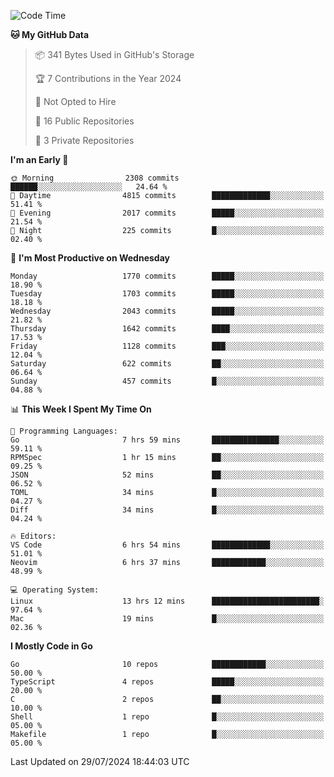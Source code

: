 <!--START_SECTION:waka-->
![Code Time](http://img.shields.io/badge/Code%20Time-808%20hrs%2011%20mins-blue)

**🐱 My GitHub Data** 

> 📦 341 Bytes Used in GitHub's Storage 
 > 
> 🏆 7 Contributions in the Year 2024
 > 
> 🚫 Not Opted to Hire
 > 
> 📜 16 Public Repositories 
 > 
> 🔑 3 Private Repositories 
 > 
**I'm an Early 🐤** 

```text
🌞 Morning                2308 commits        ██████░░░░░░░░░░░░░░░░░░░   24.64 % 
🌆 Daytime                4815 commits        █████████████░░░░░░░░░░░░   51.41 % 
🌃 Evening                2017 commits        █████░░░░░░░░░░░░░░░░░░░░   21.54 % 
🌙 Night                  225 commits         █░░░░░░░░░░░░░░░░░░░░░░░░   02.40 % 
```
📅 **I'm Most Productive on Wednesday** 

```text
Monday                   1770 commits        █████░░░░░░░░░░░░░░░░░░░░   18.90 % 
Tuesday                  1703 commits        █████░░░░░░░░░░░░░░░░░░░░   18.18 % 
Wednesday                2043 commits        █████░░░░░░░░░░░░░░░░░░░░   21.82 % 
Thursday                 1642 commits        ████░░░░░░░░░░░░░░░░░░░░░   17.53 % 
Friday                   1128 commits        ███░░░░░░░░░░░░░░░░░░░░░░   12.04 % 
Saturday                 622 commits         ██░░░░░░░░░░░░░░░░░░░░░░░   06.64 % 
Sunday                   457 commits         █░░░░░░░░░░░░░░░░░░░░░░░░   04.88 % 
```


📊 **This Week I Spent My Time On** 

```text
💬 Programming Languages: 
Go                       7 hrs 59 mins       ███████████████░░░░░░░░░░   59.11 % 
RPMSpec                  1 hr 15 mins        ██░░░░░░░░░░░░░░░░░░░░░░░   09.25 % 
JSON                     52 mins             ██░░░░░░░░░░░░░░░░░░░░░░░   06.52 % 
TOML                     34 mins             █░░░░░░░░░░░░░░░░░░░░░░░░   04.27 % 
Diff                     34 mins             █░░░░░░░░░░░░░░░░░░░░░░░░   04.24 % 

🔥 Editors: 
VS Code                  6 hrs 54 mins       █████████████░░░░░░░░░░░░   51.01 % 
Neovim                   6 hrs 37 mins       ████████████░░░░░░░░░░░░░   48.99 % 

💻 Operating System: 
Linux                    13 hrs 12 mins      ████████████████████████░   97.64 % 
Mac                      19 mins             █░░░░░░░░░░░░░░░░░░░░░░░░   02.36 % 
```

**I Mostly Code in Go** 

```text
Go                       10 repos            ████████████░░░░░░░░░░░░░   50.00 % 
TypeScript               4 repos             █████░░░░░░░░░░░░░░░░░░░░   20.00 % 
C                        2 repos             ██░░░░░░░░░░░░░░░░░░░░░░░   10.00 % 
Shell                    1 repo              █░░░░░░░░░░░░░░░░░░░░░░░░   05.00 % 
Makefile                 1 repo              █░░░░░░░░░░░░░░░░░░░░░░░░   05.00 % 
```




 Last Updated on 29/07/2024 18:44:03 UTC
<!--END_SECTION:waka-->
